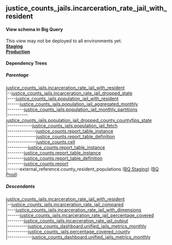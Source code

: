 ## justice_counts_jails.incarceration_rate_jail_with_resident


#### View schema in Big Query
This view may not be deployed to all environments yet.<br/>
[**Staging**](https://console.cloud.google.com/bigquery?pli=1&p=recidiviz-staging&page=table&project=recidiviz-staging&d=justice_counts_jails&t=incarceration_rate_jail_with_resident)
<br/>
[**Production**](https://console.cloud.google.com/bigquery?pli=1&p=recidiviz-123&page=table&project=recidiviz-123&d=justice_counts_jails&t=incarceration_rate_jail_with_resident)
<br/>

#### Dependency Trees

##### Parentage
[justice_counts_jails.incarceration_rate_jail_with_resident](../justice_counts_jails/incarceration_rate_jail_with_resident.md) <br/>
|--[justice_counts_jails.incarceration_rate_jail_dropped_state](../justice_counts_jails/incarceration_rate_jail_dropped_state.md) <br/>
|----[justice_counts_jails.population_jail_with_resident](../justice_counts_jails/population_jail_with_resident.md) <br/>
|------[justice_counts_jails.population_jail_aggregated_monthly](../justice_counts_jails/population_jail_aggregated_monthly.md) <br/>
|--------[justice_counts_jails.population_jail_monthly_partitions](../justice_counts_jails/population_jail_monthly_partitions.md) <br/>
|----------[justice_counts_jails.population_jail_dropped_county_countyfips_state](../justice_counts_jails/population_jail_dropped_county_countyfips_state.md) <br/>
|------------[justice_counts_jails.population_jail_fetch](../justice_counts_jails/population_jail_fetch.md) <br/>
|--------------[justice_counts.report_table_instance](../justice_counts/report_table_instance.md) <br/>
|--------------[justice_counts.report_table_definition](../justice_counts/report_table_definition.md) <br/>
|--------------[justice_counts.cell](../justice_counts/cell.md) <br/>
|----------[justice_counts.report_table_instance](../justice_counts/report_table_instance.md) <br/>
|--------[justice_counts.report_table_instance](../justice_counts/report_table_instance.md) <br/>
|--------[justice_counts.report_table_definition](../justice_counts/report_table_definition.md) <br/>
|--------[justice_counts.report](../justice_counts/report.md) <br/>
|------external_reference.county_resident_populations ([BQ Staging](https://console.cloud.google.com/bigquery?pli=1&p=recidiviz-staging&page=table&project=recidiviz-staging&d=external_reference&t=county_resident_populations)) ([BQ Prod](https://console.cloud.google.com/bigquery?pli=1&p=recidiviz-123&page=table&project=recidiviz-123&d=external_reference&t=county_resident_populations)) <br/>


##### Descendants
[justice_counts_jails.incarceration_rate_jail_with_resident](../justice_counts_jails/incarceration_rate_jail_with_resident.md) <br/>
|--[justice_counts_jails.incarceration_rate_jail_compared](../justice_counts_jails/incarceration_rate_jail_compared.md) <br/>
|----[justice_counts_jails.incarceration_rate_jail_with_dimensions](../justice_counts_jails/incarceration_rate_jail_with_dimensions.md) <br/>
|------[justice_counts_jails.incarceration_rate_jail_percentage_covered](../justice_counts_jails/incarceration_rate_jail_percentage_covered.md) <br/>
|--------[justice_counts_jails.incarceration_rate_jail_output](../justice_counts_jails/incarceration_rate_jail_output.md) <br/>
|----------[justice_counts_dashboard.unified_jails_metrics_monthly](../justice_counts_dashboard/unified_jails_metrics_monthly.md) <br/>
|----------[justice_counts_jails.percentage_covered_county](../justice_counts_jails/percentage_covered_county.md) <br/>
|------------[justice_counts_dashboard.unified_jails_metrics_monthly](../justice_counts_dashboard/unified_jails_metrics_monthly.md) <br/>

